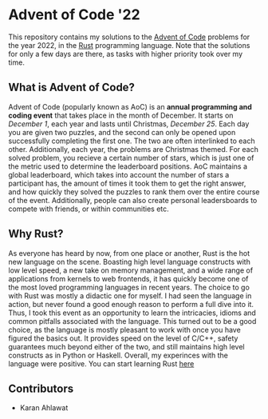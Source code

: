 # Advent of Code '22

This repository contains my solutions to the [Advent of Code](https://adventofcode.com/2022/about) problems for the year 2022, in the [Rust](https://www.rust-lang.org/) programming language.
Note that the solutions for only a few days are there, as tasks with higher priority took over my time.

## What is Advent of Code?

Advent of Code (popularly known as AoC) is an **annual programming and coding event** that takes place in the month of December. It starts on _December 1_, each year and lasts until Christmas, _December 25_.
Each day you are given two puzzles, and the second can only be opened upon successfully completing the first one. The two are often interlinked to each other. Additionally, each year, the problems are Christmas themed.
For each solved problem, you recieve a certain number of stars, which is just one of the metric used to determine the leaderboard positions.
AoC maintains a global leaderboard, which takes into account the number of stars a participant has, the amount of times it took them to get the right answer, and how quickly they solved the puzzles to rank them over the entire course of the event. Additionally, people can also create personal leadersboards to compete with friends, or within communities etc.

## Why Rust?

As everyone has heard by now, from one place or another, Rust is the hot new language on the scene. Boasting high level language constructs with low level speed, a new take on memory management, and a wide range of applications from kernels to web frontends, it has quickly become one of the most loved programming languages in recent years.
The choice to go with Rust was mostly a didactic one for myself. I had seen the language in action, but never found a good enough reason to perform a full dive into it. Thus, I took this event as an opportunity to learn the intricacies, idioms and common pitfalls associated with the language.
This turned out to be a good choice, as the language is mostly pleasant to work with once you have figured the basics out. It provides speed on the level of C/C++, safety guarantees much beyond either of the two, and still maintains high level constructs as in Python or Haskell.
Overall, my experinces with the language were positive.
You can start learning Rust [here](https://doc.rust-lang.org/stable/book/)

## Contributors
- Karan Ahlawat
